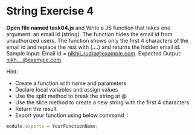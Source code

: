 # String Exercise 4


**Open file named task04.js** and Write a JS function that takes one argument: an email id (string). The function hides the email id from unauthorized users. The function shows only the first 4 characters of the email id and replace the rest with (....) and returns the hidden email id. Sample Input: Email id = nikhil_rudra@example.com. Expected Output: nikh....@example.com.

Hint:

- Create a function with name and parameters
- Declare local variables and assign values
- Use the split method to break the string at @
- Use the slice method to create a new string with the first 4 characters
- Return the result
- Export your function using below command  :

```js
module.exports = YourFunctionName;
```